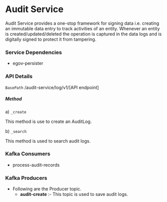 # Audit Service
Audit Service provides a one-stop framework for signing data i.e. creating an immutable data entry to track activities of an entity. Whenever an entity is created/updated/deleted the operation is captured in the data logs and is digitally signed to protect it from tampering.

### Service Dependencies
- egov-persister


### API Details

`BasePath` /audit-service/log/v1/[API endpoint]

##### Method
a) `_create`

This method is use to create an AuditLog.
    
b) `_search`

This method is used to search audit logs.


### Kafka Consumers

- process-audit-records

### Kafka Producers

- Following are the Producer topic.
    - **audit-create** :- This topic is used to save audit logs.